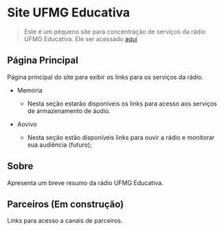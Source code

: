 # Site UFMG Educativa
> Este é um péqueno site para concentração de serviços da rádio UFMG Educativa. Ele ser acessado <a href="https://radioufmgeducativa.github.io">aqui</a>

## Página Principal
Página principal do  site para exibir os links para os serviços da rádio.

- Memória
    - Nesta seção estarão disponíveis os links para acesso aos serviços de armazenamento de áudio.
    
- Aovivo
    - Nesta seção estão disponíveis links para ouvir a rádio e monitorar sua audiência (futuro);

## Sobre
Apresenta um breve resumo da rádio UFMG Educativa.

## Parceiros (Em construção)
Links para acesso a canais de parceiros.


    

